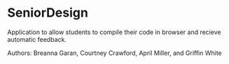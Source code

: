 # SeniorDesign

Application to allow students to compile their code in browser and recieve automatic feedback.

Authors: Breanna Garan, Courtney Crawford, April Miller, and Griffin White
